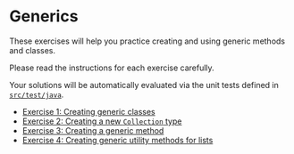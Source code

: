 # Generics

These exercises will help you practice creating and using generic methods and classes.

Please read the instructions for each exercise carefully.

Your solutions will be automatically evaluated via the unit tests defined in [`src/test/java`](src/test/java).

- [Exercise 1: Creating generic classes](src/main/java/ex1)
- [Exercise 2: Creating a new `Collection` type](src/main/java/ex2)
- [Exercise 3: Creating a generic method](src/main/java/ex3)
- [Exercise 4: Creating generic utility methods for lists](src/main/java/ex4) 
 
 